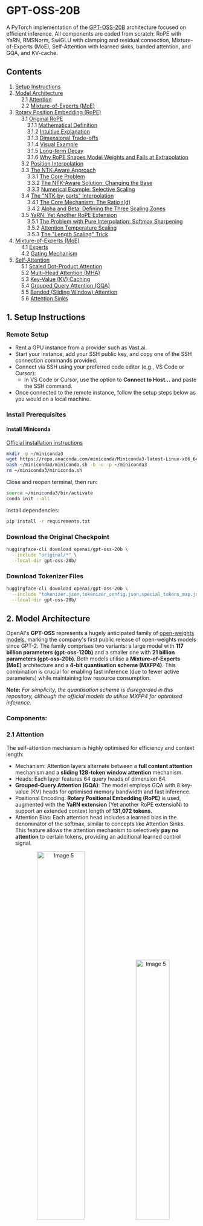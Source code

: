 # GPT-OSS-20B
A PyTorch implementation of the [GPT-OSS-20B](https://arxiv.org/pdf/2508.10925) architecture focused on efficient inference. All components are coded from scratch: RoPE with YaRN, RMSNorm, SwiGLU with clamping and residual connection, Mixture-of-Experts (MoE), Self-Attention with learned sinks, banded attention, and GQA, and KV-cache.

## Contents

1. [Setup Instructions](#1-setup-instructions)  
2. [Model Architecture](#2-model-architecture)  
&nbsp;&nbsp;&nbsp;&nbsp;2.1 [Attention](#21-attention)  
&nbsp;&nbsp;&nbsp;&nbsp;2.2 [Mixture-of-Experts (MoE)](#22-mixture-of-experts-moe)  
3. [Rotary Position Embedding (RoPE)](#3-rotary-position-embedding-rope)  
&nbsp;&nbsp;&nbsp;&nbsp;3.1 [Original RoPE](#31-original-rope)  
&nbsp;&nbsp;&nbsp;&nbsp;&nbsp;&nbsp;&nbsp;&nbsp;3.1.1 [Mathematical Definition](#311-mathematical-definition)  
&nbsp;&nbsp;&nbsp;&nbsp;&nbsp;&nbsp;&nbsp;&nbsp;3.1.2 [Intuitive Explanation](#312-intuitive-explanation)  
&nbsp;&nbsp;&nbsp;&nbsp;&nbsp;&nbsp;&nbsp;&nbsp;3.1.3 [Dimensional Trade-offs](#313-dimensional-trade-offs)  
&nbsp;&nbsp;&nbsp;&nbsp;&nbsp;&nbsp;&nbsp;&nbsp;3.1.4 [Visual Example](#314-visual-example)  
&nbsp;&nbsp;&nbsp;&nbsp;&nbsp;&nbsp;&nbsp;&nbsp;3.1.5 [Long-term Decay](#315-long-term-decay)  
&nbsp;&nbsp;&nbsp;&nbsp;&nbsp;&nbsp;&nbsp;&nbsp;3.1.6 [Why RoPE Shapes Model Weights and Fails at Extrapolation](#316-why-rope-shapes-model-weights-and-fails-at-extrapolation)  
&nbsp;&nbsp;&nbsp;&nbsp;3.2 [Position Interpolation](#32-position-interpolation)  
&nbsp;&nbsp;&nbsp;&nbsp;3.3 [The NTK-Aware Approach](#33-the-ntk-aware-approach)  
&nbsp;&nbsp;&nbsp;&nbsp;&nbsp;&nbsp;&nbsp;&nbsp;3.3.1 [The Core Problem](#331-the-core-problem)  
&nbsp;&nbsp;&nbsp;&nbsp;&nbsp;&nbsp;&nbsp;&nbsp;3.3.2 [The NTK-Aware Solution: Changing the Base](#332-the-ntk-aware-solution-changing-the-base)  
&nbsp;&nbsp;&nbsp;&nbsp;&nbsp;&nbsp;&nbsp;&nbsp;3.3.3 [Numerical Example: Selective Scaling](#333-numerical-example-selective-scaling)  
&nbsp;&nbsp;&nbsp;&nbsp;3.4 [The "NTK-by-parts" Interpolation](#34-the-ntk-by-parts-interpolation)  
&nbsp;&nbsp;&nbsp;&nbsp;&nbsp;&nbsp;&nbsp;&nbsp;3.4.1 [The Core Mechanism: The Ratio r(d)](#341-the-core-mechanism-the-ratio-rd)  
&nbsp;&nbsp;&nbsp;&nbsp;&nbsp;&nbsp;&nbsp;&nbsp;3.4.2 [Alpha and Beta: Defining the Three Scaling Zones](#342-alpha-and-beta-defining-the-three-scaling-zones)  
&nbsp;&nbsp;&nbsp;&nbsp;3.5 [YaRN: Yet Another RoPE Extension](#35-yarn-yet-another-rope-extension)  
&nbsp;&nbsp;&nbsp;&nbsp;&nbsp;&nbsp;&nbsp;&nbsp;3.5.1 [The Problem with Pure Interpolation: Softmax Sharpening](#351-the-problem-with-pure-interpolation-softmax-sharpening)  
&nbsp;&nbsp;&nbsp;&nbsp;&nbsp;&nbsp;&nbsp;&nbsp;3.5.2 [Attention Temperature Scaling](#352-attention-temperature-scaling)  
&nbsp;&nbsp;&nbsp;&nbsp;&nbsp;&nbsp;&nbsp;&nbsp;3.5.3 [The "Length Scaling" Trick](#353-the-length-scaling-trick)  
4. [Mixture-of-Experts (MoE)](#4-mixture-of-experts-moe)  
&nbsp;&nbsp;&nbsp;&nbsp;4.1 [Experts](#41-experts)  
&nbsp;&nbsp;&nbsp;&nbsp;4.2 [Gating Mechanism](#42-gating-mechanism)  
5. [Self-Attention](#5-self-attention)  
&nbsp;&nbsp;&nbsp;&nbsp;5.1 [Scaled Dot-Product Attention](#51-scaled-dot-product-attention)  
&nbsp;&nbsp;&nbsp;&nbsp;5.2 [Multi-Head Attention (MHA)](#52-multi-head-attention-mha)  
&nbsp;&nbsp;&nbsp;&nbsp;5.3 [Key-Value (KV) Caching](#53-key-value-kv-caching)  
&nbsp;&nbsp;&nbsp;&nbsp;5.4 [Grouped Query Attention (GQA)](#54-grouped-query-attention-gqa)  
&nbsp;&nbsp;&nbsp;&nbsp;5.5 [Banded (Sliding Window) Attention](#55-banded-sliding-window-attention)  
&nbsp;&nbsp;&nbsp;&nbsp;5.6 [Attention Sinks](#56-attention-sinks)

## 1. Setup Instructions

### Remote Setup

- Rent a GPU instance from a provider such as Vast.ai.  
- Start your instance, add your SSH public key, and copy one of the SSH connection commands provided.  
- Connect via SSH using your preferred code editor (e.g., VS Code or Cursor):  
  - In VS Code or Cursor, use the option to **Connect to Host...** and paste the SSH command.  
- Once connected to the remote instance, follow the setup steps below as you would on a local machine.

### Install Prerequisites

#### Install Miniconda  
[Official installation instructions](https://www.anaconda.com/docs/getting-started/miniconda/install)

```bash
mkdir -p ~/miniconda3
wget https://repo.anaconda.com/miniconda/Miniconda3-latest-Linux-x86_64.sh -O ~/miniconda3/miniconda.sh
bash ~/miniconda3/miniconda.sh -b -u -p ~/miniconda3
rm ~/miniconda3/miniconda.sh
```

Close and reopen terminal, then run:

```bash
source ~/miniconda3/bin/activate
conda init --all
```

Install dependencies:

```bash
pip install -r requirements.txt
```

### Download the Original Checkpoint

```bash
huggingface-cli download openai/gpt-oss-20b \
  --include "original/*" \
  --local-dir gpt-oss-20b/
```

### Download Tokenizer Files

```bash
huggingface-cli download openai/gpt-oss-20b \
  --include "tokenizer.json,tokenizer_config.json,special_tokens_map.json" \
  --local-dir gpt-oss-20b/
```

## 2. Model Architecture

OpenAI's **GPT-OSS** represents a hugely anticipated family of [open-weights models](https://huggingface.co/blog/welcome-openai-gpt-oss), marking the company's first public release of open-weights models since GPT-2. The family comprises two variants: a large model with **117 billion parameters (gpt-oss-120b)** and a smaller one with **21 billion parameters (gpt-oss-20b)**. Both models utilise a **Mixture-of-Experts (MoE)** architecture and a **4-bit quantisation scheme (MXFP4)**. This combination is crucial for enabling fast inference (due to fewer active parameters) while maintaining low resource consumption.

**Note:** *For simplicity, the quantisation scheme is disregarded in this repository, although the official models do utilise MXFP4 for optimised inference.*

### Components:

### 2.1 Attention
The self-attention mechanism is highly optimised for efficiency and context length:
* Mechanism: Attention layers alternate between a **full content attention** mechanism and a **sliding 128-token window attention** mechanism.
* Heads: Each layer features 64 query heads of dimension 64.
* **Grouped-Query Attention (GQA)**: The model employs GQA with 8 key-value (KV) heads for optimised memory bandwidth and fast inference.
* Positional Encoding: **Rotary Positional Embedding (RoPE)** is used, augmented with the **YaRN extension** (Yet another RoPE extensioN) to support an extended context length of **131,072 tokens**.
* Attention Bias: Each attention head includes a learned bias in the denominator of the softmax, similar to concepts like Attention Sinks. This feature allows the attention mechanism to selectively **pay no attention** to certain tokens, providing an additional learned control signal.

<p align="center">
  <img src="https://github.com/user-attachments/assets/e7d20729-328b-444d-9e1a-5cb2d6997995" alt="Image 5" width="50%">
  <img src="https://github.com/user-attachments/assets/f6b75744-5bb2-4d03-a946-b0abcb985750" alt="Image 5" width="42%">
</p>

### 2.2 Mixture-of-Experts (MoE)
The standard feed-forward network (FFN) is replaced with a Mixture-of-Experts block. This allows only a subset of experts to be engaged for each token generation step, significantly reducing computational load:
* Experts: The gpt-oss-120b model uses 128 experts, while the gpt-oss-20b model uses 32 experts.
* Routing: A standard linear router projection maps residual activations to scores for each expert.
* Selection: For both models, the **top-4 experts** are selected per token, and their outputs are weighted by the softmax of the router projection, calculated only over the selected experts.
* Activation: The MoE blocks utilise the **gated SwiGLU** activation function. *(More details on the MoE mechanism will follow in a later section!)*

<p align="center">
  <img src="https://github.com/user-attachments/assets/33b534e9-ad4f-4b07-9095-a6be6c19096e" alt="Image 5" width="70%">
</p>

As illustrated (figures from ["The Illustrated GPT-OSS"](https://newsletter.languagemodels.co/p/the-illustrated-gpt-oss), the architecture incorporates several state-of-the-art components, aligning closely with current high-performance LLMs while featuring key innovations:

## 3. Rotary Position Embedding (RoPE)
Rotary Position Embedding (RoPE) is an effective position-encoding technique which was first introduced in [Su et al. 2021](https://arxiv.org/pdf/2104.09864). Due to its simplicity and effictivness has since become the de facto for modern LLMs including Llama 2, 3 [Grattafiori, Dubey, et al. 2024](https://arxiv.org/pdf/2407.21783), Mistral, Gemma-2 and other open source models. While the original method proved to be effective, models failed faced a crucial limitation of not being able to maintain quaility while processing sequences longer than their trained context. Other methods have been proposed which I am going to go through in this section until we reach the [YaRN](https://arxiv.org/pdf/2309.00071) extenstion which I use in this repo following OpenAI's original implementation 

Other great in-depth resources (Most of the visuals in this documentation is taken from these resources so credits to all authors
Sources: 
- [How LLMs Scaled from 512 to 2M context: A Technical Deep Dive](https://amaarora.github.io/posts/2025-09-21-rope-context-extension.html#roformer-enhanced-transformer-with-rotary-position-embedding-rope)
- [Inside RoPE: Rotary Magic into Position Embeddings](https://learnopencv.com/rope-position-embeddings/)
- [Extending the RoPE](https://blog.eleuther.ai/yarn/#rotary-position-embedding)
- [Extending Context is Hard](https://kaiokendev.github.io/context#a-bigger-problem)


## 3.1 Original RoPE

### Core Idea

Attention scores use dot products. We want the score between token $$m$$ and token $$n$$ to depend on the distance $$(n - m)$$ rather than on absolute $$m$$ and $$n$$. RoPE achieves this by rotating each two-dimensional slice of the query and key vectors by angles that grow linearly with position.

### 3.1.1 Mathematical Definition

We require the attention score to depend only on relative distance:  

$$
f_q(x_m, m)^{\top} f_k(x_n, n) = g(x_m, x_n, m-n)
$$

A uniform construction that satisfies this is:  

$$
f_W(x_m, m, \theta_d) =
\begin{pmatrix}
\cos m\theta_1 & -\sin m\theta_1 & 0 & 0 & \cdots & 0 & 0\\
\sin m\theta_1 & \ \cos m\theta_1 & 0 & 0 & \cdots & 0 & 0\\
0 & 0 & \cos m\theta_2 & -\sin m\theta_2 & \cdots & 0 & 0\\
0 & 0 & \sin m\theta_2 & \ \cos m\theta_2 & \cdots & 0 & 0\\
\vdots & \vdots & \vdots & \vdots & \ddots & \vdots & \vdots\\
0 & 0 & 0 & 0 & \cdots & \cos m\theta_{\ell} & -\sin m\theta_{\ell}\\
0 & 0 & 0 & 0 & \cdots & \sin m\theta_{\ell} & \ \cos m\theta_{\ell}
\end{pmatrix} W_q x_m,
\qquad f_q = f_{W_q},\ f_k = f_{W_k}.
$$

Here the per-pair angles follow the RoPE schedule $$\theta_i = b^{-2i/d}$$ with $$b = 10000$$ and $$i=0,\dots,\frac{d}{2}-1$$ across a head of dimension $$d$$.  
In this repo we set $$b=150000$$ (matching OpenAI’s implementation). The head dimension $$d$$ must be even so every pair can form a $$2\times2$$ rotation block. Later, extensions will modify RoPE by changing $$f$$ into $$f’$$ via simple functions $$g$$ and $$h$$:

$$
f’_W(x_m, m, \theta_d) = f_W\big(x_m,\ g(m),\ h(\theta_d)\big)
$$

### 3.1.2 Intuitive Explanation

The schedule $$\theta_i=b^{-2i/d}$$ creates a geometric progression of frequencies across the $$\ell=d/2$$ pairs. Small $$i$$ gives large $$\theta_i$$ (fast “clocks”) with short wavelengths for very local detail; large $$i$$ gives small $$\theta_i$$ (slow “clocks”) with long wavelengths for long-range structure. The wavelength in tokens for pair $$i$$ is $$\lambda_i = \frac{2\pi}{\theta_i}$$, i.e., how many tokens it takes that pair’s “clock hand” to complete one full revolution.

### 3.1.3 Dimensional Trade-offs

Increasing $$d$$ gives more pairs (more clocks) and finer coverage—the gaps between adjacent frequencies shrink—at the cost of more memory, parameters, and FLOPs per token. Smaller $$d$$ is cheaper but less expressive.

### 3.1.4 Visual Example

Let $$d=64$$, the fastest pair $$i=0$$, sequence length $$6$$, and base $$b=10000$$. Then $$\lambda_0=\frac{2\pi}{\theta_0}=\frac{2\pi}{1}\approx 6.28$$ tokens, so the clock completes a full lap roughly every $$6.28$$ tokens.

<p align="center">
  <img src="https://github.com/user-attachments/assets/bf815024-b442-4c50-baa2-167f91f5e605" alt="Image 1" width="45%">
</p>

Now a slower pair $$i=7$$. For $$d=64$$ and $$b=10000$$, $$\lambda_7\approx 47$$ tokens, so it takes about $$47$$ tokens to complete a lap.


<p align="center">
  <img src="https://github.com/user-attachments/assets/d1c0b004-3b90-410e-a7ca-9274c1c54dfe" alt="Image 2" width="40%">
  <img src="https://github.com/user-attachments/assets/24fa9c22-f581-4533-9c20-7929bbb404a7" alt="Image 3" width="40%">
</p>

Much slower pairs (e.g., $$i=20$$) have wavelengths in the thousands of tokens, acting like very long-scale channels. The model learns to mix fast (local) and slow (global) clocks inside attention.

### 3.1.5 Long-term Decay

Following Vaswani et al. (2017), we set $$\theta_i = 10000^{-\frac{2i}{d}}$$. One can prove this setting provides a long-term decay property (see §3.4.3), meaning the inner product decays as the relative distance increases, aligning with the intuition that tokens far apart should connect more weakly.

<p align="center">
  <img src="https://github.com/user-attachments/assets/18b88b79-503b-41d4-9207-1045c8959b4c" alt="Image 4" width="60%">
</p>

### 3.1.6 Why RoPE shapes model weights and fails at extrapolation  

RoPE defines position by rotating each two-dimensional subvector at its own fixed frequency, so that every token’s representation becomes a composite phase pattern - a multi-frequency fingerprint across all pairs of dimensions. During training, the projection weights $$W_Q$$ and $$W_K$$ learn not just token semantics, but how those semantics behave after rotation: they implicitly encode how to interpret those fingerprints so that relative rotations yield meaningful attention. Because those weights have only ever seen fingerprint patterns arising from the training positional range, they internalise mappings tailored to that phase space. If you extend to much larger positions, the rotations generate fingerprint patterns that lie in phase regions never encountered in training, and the learned projections no longer know how to map them consistently. leading attention to misalign, explode, or degrade. This is explained more in next section.

## 3.2 Position Interpolation

During pre-training, sequences are chunked to a fixed context length $$L$$. After training, raw models tend to degrade on inputs much longer than $$L$$. Instead of fully retraining on a larger window $$L' > L$$, [kaiokendev](https://kaiokendev.github.io/context#a-bigger-problem) and later researchers from Meta [Chen et al. 2023b](https://arxiv.org/pdf/2306.15595) discovered we can exploit RoPE’s relative nature and compress positions at inference.

kaiokendev’s breakthrough: don’t force the model to extrapolate past what it learned,interpolate instead. Scale positions down by a constant $$s<1$$: effectively use $$m’ = sm$$. For example, setting $$s=\tfrac{1}{4}$$ makes position $$8192$$ look like $$2048$$ to a model trained to $$2048$$ keeping the RoPE angles in-distribution.  

Formally, rewrite the RoPE mapping as  

$$
f’_W(x_m, m, \theta_d) = f_W\big(x_m,\ g(m),\ h(\theta_d)\big)
$$

with $$g(m)=m/s$$ or $$g(m)=sm$$ depending on whether you scale the position fed to the angles or the inverse frequency. The common “compress positions” view is $$m’ = sm$$ with $$s=\tfrac{L}{L’}<1$$, and $$h(\theta_d)=\theta_d$$. This is called **Position Interpolation (PI)**: keep the frequency schedule, shrink the effective positions so long inputs fall back into the range the model already mastered.

**Intuition:** the model was trained up to $$L$$ (say 2048). Beyond that, raw RoPE angles enter a regime it never learned. By scaling, position $$8192$$ maps to an effective $$2048$$, so attention continues to operate in the familiar range without breaking long-range reasoning.

<p align="center">
  <img src="https://github.com/user-attachments/assets/d8658608-63a2-4d51-9b7e-d9a55ecefee7" alt="Image 5" width="65%">
</p>

Below is a figure from the paper that clearly illustrates why **extrapolation fails** while **interpolation succeeds**.

1. **Left panel:** The red curve represents the fitted attention score function $$a(s)$$, trained on positional differences $$s \in [0, 2048]$$.  
   The blue dots correspond to training samples (random input points).  
   Within this range, the attention scores remain smooth and well-behaved, typically bounded around $$[-1, 1]$$.

2. **Middle panel:** When evaluated beyond the training range ($$s > L_{\text{train}}$$), the function rapidly diverges, with values exceeding $$8000$$.  
   This uncontrolled growth leads to catastrophic failures in attention computation, as softmax weights collapse or explode.

3. **Right panel:** Under **Position Interpolation**, positions are compressed so that effective distances stay within the trained interval.  
   As a result, the function remains smooth, stable, and well-behaved—preserving consistent attention patterns even for much longer sequences.

<p align="center">
  <img src="https://github.com/user-attachments/assets/1da3ea7c-4865-47a2-bf8e-ca4e88a4a696" alt="Image 5" width="80%">
</p>

## 3.3 The NTK-Aware Approach

The primary limitation of simple Position Interpolation (PI) is that it uniformly compresses all of the model's learned positional frequencies, destroying the critical high-frequency information responsible for local token relationships.

The "NTK-Aware" approach, first proposed in a [reddit post](https://www.reddit.com/r/LocalLLaMA/comments/14lz7j5/ntkaware_scaled_rope_allows_llama_models_to_have/), solves this by modifying the rotational base of RoPE. This change is calculated to selectively apply interpolation pressure, ensuring that high frequencies are scaled less (or not at all), while low frequencies are scaled the most.

### 3.3.1 The Core Problem

Recall that RoPE encodes position using a set of paired dimensions, each associated with a unique frequency $\theta_i$.

The frequency for dimension pair $i$ (where $i=0$ is the fastest pair) is:
$$\theta_i = \mathbf{b}^{-2i/d}$$

| Dimension Index i | θᵢ (Frequency) | Wavelength (λᵢ) | Positional Information Encoded |
| :---: | :---: | :---: | :---: |
| **Small i (e.g., i=0)** | **Highest** | **Shortest** (≈6 tokens) | **Local, fine-grained relationships** |
| **Large i (e.g., i=d/2−1)** | **Lowest** | **Longest** (up to ≈b tokens) | **Global, long-range relationships** |

Simple linear interpolation crushes all these frequencies equally, causing the high-frequency clocks to spin so slowly that adjacent tokens become positionally indistinguishable.

### 3.3.2 The NTK-Aware Solution: Changing the Base

The NTK-Aware method addresses this by calculating a new base ($\mathbf{b}_{\text{new}}$) designed to achieve two goals:

1.  **Preserve the Highest Frequency:** The $i=0$ (local) dimension must remain unchanged ($\theta_{0, \text{new}} \approx \theta_{0, \text{orig}}$).
2.  **Interpolate the Lowest Frequency:** The final dimension ($i=d/2-1$) must be compressed by the context extension factor $\alpha$.

The required adjustment to the base $\mathbf{b}$ to accomplish this dimension-dependent scaling is:

$$\mathbf{b}_{\text{new}} = \mathbf{b}_{\text{original}} \times \alpha^{d/(d-2)}$$

As the original post stated:

> Instead of the simple linear interpolation scheme, I've tried to design a nonlinear interpolation scheme using tools from NTK literature. Basically this interpolation scheme changes the base of the RoPE instead of the scale, which intuitively changes the "spinning" speed which each of the RoPE's dimension vectors compared to the next. Because it does not scale the fourier features directly, all the positions are perfectly distinguishable from each other...

By applying the new, larger base $\mathbf{b}_{\text{new}}$, the interpolation pressure is naturally distributed: the scaling factor is near $1.0$ for the highest frequencies and gradually increases towards $1/\alpha$ for the lowest frequencies.

### 3.3.3 Numerical Example: Selective Scaling

Let's see this in action for a toy model where $\mathbf{d=8}$, $\mathbf{b_{\text{orig}} = 10000}$, and we want to extend the context by a factor of $\mathbf{\alpha=4}$ (e.g., from 2K to 8K).

The new base is calculated as:
$$\mathbf{b}_{\text{new}} = 10000 \times 4^{8/(8-2)} \approx \mathbf{63496}$$

We compare the scaling (compression) effect on the wavelengths ($\lambda = 2\pi/\theta$) across the dimensions:

| Pair Index i | Frequency Type | Original Wavelength λ | NTK-Aware Wavelength λₙₜₖ | Scaling Factor |
| :---: | :---: | :---: | :---: | :---: |
| **0** | **Highest (Local)** | ≈ 6.28 | **≈ 6.28** | **1.0× (Protected !)** |
| 1 | High-Mid | ≈ 62.8 | ≈ 69.0 | 1.1× (Minor change) |
| 2 | Low-Mid | ≈ 628 | ≈ 755 | 1.2× |
| **3** | **Lowest (Global)** | **≈ 6283** | **≈ 8243** | **1.31× (Max Compression)** |

This table clearly demonstrates the core success of the NTK-Aware approach:

* The **Fastest (Local) clock** is completely protected (scaled by $1.0\times$) so the model retains its ability to discern local relationships.
* The **Slowest (Global) clock** absorbs most of the required context extension, ensuring the full length (8K tokens) is now mapped within the model's original trained frequency space.

By shifting the base, we **smoothly spread the pressure** to the frequencies that can handle it (the long-range ones), while preserving the high-frequency/local fidelity the model needs to function.

<p align="center">
  <img src="https://github.com/user-attachments/assets/f7db85d4-c8f2-45e7-bd5d-ffb8b4404f92" alt="Image 7" width="70%">
</p>

The figure from post shows the perplexity comparison of the different context extension methods we have been exploring on Llama 7B. The gray line presents the baseline (scale=1), blue corresponds to linear interpolation with scale=4 and then green line corresponds to the NTK-aware scaling with alpha=8. As seen the NTK-aware scaling maintains much lower perplexity across extended content lengths without any fine-tuning

The figure above from the original post compares the perplexity of different RoPE context extension methods on LLaMA 7B. The gray line shows the baseline model with the original RoPE configuration (scale=1), limited to a 2k context. The blue dashed line represents linear position interpolation with a scale of 4, which does extend the context but increases in perplexity as the sequence grows longer. Finally, the green line corresponds to the NTK-aware scaling method with $$\alpha = 8$$, which maintains much lower perplexity across extended context lengths and notably, this is achieved without any fine-tuning.

> To my surprise, this method works extremely well, so much so that you don't even need to fine tune the LLaMA 7B model for 4096 context size! The perplexity degradation is minimal.


### 3.4 The "NTK-by-parts" Interpolation

The core issue that necessitated the "NTK-by-parts" method was the realization that the initial NTK-Aware method, while excellent for extrapolation **without fine-tuning**, introduced a catastrophic instability when the model was trained on long-context data.

This happened because NTK-Aware, in its effort to preserve the high frequencies (fast clocks), allowed their rotation angles to exceed the model's training domain, forcing them to perform **out-of-distribution extrapolation** on the most critical, local patterns.

The solution is to create a frequency-aware interpolation that guarantees **interpolation** (stability) for the fast clocks and allows **NTK-aware scaling** (maximum context extension) for the slow clocks.

### 3.4.1 The Core Mechanism: The Ratio $r(d)$

To distinguish between the fast and slow clocks, the "NTK-by-parts" method uses a variable $\mathbf{r(d)}$ defined as the ratio of the original context length ($L$) to the wavelength ($\lambda_d$) of the current dimension $d$:

$$r(d) = \frac{L}{\lambda_d}$$

Recall the definition from before: The wavelength $\lambda_d$ is the number of tokens it takes for the clock hand to complete one full revolution ($\lambda_d = 2\pi/\theta_d$).

The ratio $r(d)$ gives us a measure of frequency:
* **Large $r(d)$ (e.g., $r(d)>32$):** The wavelength ($\lambda_d$) is very small, meaning the wave completes **many cycles** within $L$. This is a **High-Frequency (Fast) Clock**, crucial for local relationships.
* **Small $r(d)$ (e.g., $r(d)<1$):** The wavelength ($\lambda_d$) is large (even greater than $L$), meaning the wave completes **less than one cycle** within $L$. This is a **Low-Frequency (Slow) Clock**, crucial for global relationships.

### 3.4.2 $\alpha$ and $\beta$: Defining the Three Scaling Zones

The hyperparameters $\mathbf{\alpha}$ and $\mathbf{\beta}$ are the tunable boundary markers on this frequency ratio $r(d)$. They define three frequency zones that dictate the scaling strategy. For LLaMA, the values are $\mathbf{\alpha=1}$ and $\mathbf{\beta=32}$.

The piecewise function $\gamma(r)$, which blends the PI-like and NTK-Aware scaling formulas, relies on these boundaries:

$$
\gamma(r) =
\begin{cases}
0, & \text{if } r < \alpha \\
1, & \text{if } r > \beta \\
\dfrac{r - \alpha}{\beta - \alpha}, & \text{otherwise}
\end{cases}
$$

| Condition | r(d) Range | γ(r) Value | Frequency Zone | Scaling Strategy |
| :---: | :---: | :---: | :---: | :---: |
| **r(d) > β** | r(d) > 32 | **1** | **Highest Frequencies (Fastest Clocks)** | **Simple PI / Linear Interpolation** |
| **α ≤ r(d) ≤ β** | 1 ≤ r(d) ≤ 32 | Ramp | **Mid Frequencies** | **Smooth Blend** |
| **r(d) < α** | r(d) < 1 | **0** | **Lowest Frequencies (Slowest Clocks)** | **NTK-Aware Scaling** |

By separating the frequency spectrum into parts, "NTK-by-parts" effectively solves the trade-off: it ensures the fast, local clocks are always kept stable and in-distribution (using PI), while the slow, global clocks are aggressively scaled for long context (using NTK-Aware). This results in a stable and high-performing model even after fine-tuning.

### 3.5 YaRN: Yet Another RoPE Extension

In 2023, researchers from Nous Research, [EleutherAI](https://www.eleuther.ai) and University of Geneva introduced [YaRN (Yet Another RoPE Extension)](https://arxiv.org/pdf/2309.00071). YaRN takes the best frequency-aware scaling method (NTK-by-parts) and adds one crucial innovation to address a downstream effect of interpolation: **Attention Temperature Scaling**.

YaRN combines two key techniques:

1.  **NTK-by-parts Interpolation:** Frequency-aware scaling (from the previous section).
2.  **Attention Temperature Scaling:** A novel mechanism to stabilise attention scores.

#### 3.5.1 The Problem with Pure Interpolation: Softmax Sharpening

While Position Interpolation (PI) and NTK-by-parts successfully extend the context window, they both share a limitation rooted in the geometry of the positional embeddings:

When you compress the positional indices (which all interpolation methods must do), you are geometrically squeezing the angular distance between the $Q$ and $K$ vectors.

- **Issue:** This compression reduces the angular separation between distant tokens. Because the attention score is calculated via the dot product ($q^{\mathsf{T}} k$), a smaller angle leads to a systematically higher dot product score than the model was trained for. The scores are artificially inflated for certain compressed positions.
  
- **Result (Sharpening):** When these inflated scores hit the Softmax function, the resulting probability distribution becomes exaggeratedly sharp. The attention mechanism over-relies on a single, high-scoring key and suppresses all others. This damages the model's ability to maintain fine-grained distinctions among compressed positions, which is crucial for complex reasoning.

### 3.5.2 Attention Temperature Scaling

YaRN solves the "sharpening" problem by introducing a temperature parameter, $t$, to the attention logits before the Softmax operation. This process is called **Attention Temperature Scaling**.

The theoretical modification is to include the temperature $t$:

$$\text{softmax}\left(\frac{q_n^{\mathsf{T}} k_m}{t\sqrt{D}}\right)$$

Where $t$ is calculated based on the scale factor $s$ (the context extension factor, $L_{\text{new}} / L_{\text{orig}}$):

$$t = \sqrt{1/s} \cdot \ln(s) + 1$$

The Intuition of Softening the Attention:

> This may seem counter-intuitive - a higher temperature actually **softens** the attention distribution, making the model pay attention to more tokens rather than focusing sharply. However, this is precisely why it works: position interpolation compresses positional information, which can create artifacts where certain keys get artificially inflated scores. By softening the Softmax, YaRN prevents the model from over-relying on a single, potentially incorrect high-scoring key. Instead, it forces the model to consider a broader range of keys, making its decisions more robust to the slight loss of precision from position interpolation. It’s a counter-intuitive but powerful idea - deliberately making attention “fuzzier” to handle compressed positions better.

### 3.5.3 The "Length Scaling" Trick

The actual implementation avoids modifying the attention code entirely. By recognizing that the dot product is symmetric, dividing the logits by $t$ is mathematically equivalent to scaling the Query and Key vectors by a factor of $1/\sqrt{t}$:

$$\text{softmax}\left(\frac{(\frac{q_n}{\sqrt{t}})^{\mathsf{T}} (\frac{k_m}{\sqrt{t}})}{\sqrt{D}}\right) = \text{softmax}\left(\frac{q_n^{\mathsf{T}} k_m}{t\sqrt{D}}\right)$$

YaRN implements this by multiplying the complex RoPE embeddings by the constant factor $\mathbf{1/\sqrt{t}}$. This "length scaling" trick effectively alters the attention mechanism with zero overhead during inference or training, as the RoPE embeddings are generated once in advance.

This dual approach, combining the stable NTK-by-parts frequency-aware scaling with the elegant **Attention Temperature Scaling**, allows YaRN to extend context with minimal perplexity degradation and maintain fine-grained positional discrimination. Therefore, this is the method OpenAI used in their official implementation and the one I use in this repo. 

<p align="center">
  <img src="https://github.com/user-attachments/assets/144bbe63-aeb8-441a-80db-b3d639078274" alt="Image 9" width="70%">
</p>


This plot shows the experimental impact of YaRN's Attention Temperature Scaling on the perplexity (PPL) change ratio over long-context documents, specifically for a context extension factor of $s=8$. The X-axis represents the scaling factor $1/\sqrt{t}$, which controls the degree of softening applied to the Softmax distribution. The curve demonstrates the existence of an optimal "sweet spot" for this temperature correction. As $1/\sqrt{t}$ increases from the initial reference point of $1.0$ up to about $1.25$, the perplexity rapidly improves, hitting a peak improvement of approximately $-0.3$, which indicates a large performance boost. The curve reaches its minimum (best performance) when $1/\sqrt{t}$ is approximately $1.25$ to $1.3$. This point is the temperature sweet spot where the Softmax is sufficiently softened to counteract the compression artifacts without losing necessary focus. Conversely, as $1/\sqrt{t}$ continues to increase past this optimum, the perplexity starts to worsen again, demonstrating that the Softmax is becoming too soft or over-cooled, which causes the model to lose the necessary distinction between relevant and irrelevant tokens. This experiment clearly validates YaRN's approach of actively softening the attention to achieve robust long-context performance.


## 4. Mixture-of-Experts (MoE)

The foundational idea behind the Mixture-of-Experts (MoE) architecture was, in fact, introduced long before the recent deep learning traction, dating back to the 1990s. The concept was first presented in the paper **[Adaptive Mixtures of Local Experts](https://direct.mit.edu/neco/article-abstract/3/1/79/5560/Adaptive-Mixtures-of-Local-Experts?redirectedFrom=fulltext)** by Robert Jacobs, Geoffrey Hinton, and other colleagues. They introduced the idea of dividing a single neural network into multiple specialised **"experts"** managed by a **gating network**.

As deep learning picked up momentum with Large Language Models (LLMs), MoE resurfaced in 2017. Noam Shazeer (one of the main authors of the ["Attention Is All You Need"](https://arxiv.org/pdf/1706.03762) paper), alongside other colleagues (including Geoffrey Hinton again), proposed the **[Sparsely-Gated Mixture-of-Experts](https://www.semanticscholar.org/paper/Outrageously-Large-Neural-Networks%3A-The-Layer-Shazeer-Mirhoseini/510e26733aaff585d65701b9f1be7ca9d5afc586)** layer for recurrent neural language models.

The Sparsely-Gated Mixture-of-Experts Layer consists of multiple **experts** (feed-forward networks) and a trainable **gating network** that selects the combination of experts to process each input. The gating mechanism enables **conditional computation** within the network, ensuring that the experts most suited to the input text are selected.

As mentioned in the Model Architecture section, GPT-OSS, along with most contemporary state-of-the-art LLMs, integrates such MoE layers, replacing the traditional feed-forward layer in the original Transformer block. The key components of MoE layers are the **experts**, the **gating mechanism**, and the **load balancing**.

### 4.1 Experts

The fundamental idea of the MoE approach is to introduce **sparsity** within the neural network layers. In a conventional dense layer, all parameters are active for every input token. In contrast, an MoE layer consists of several specialized **"expert" sub-layers**. This design introduces sparsity because only a small **subset of the model's parameters** are utilised for each input token during the forward pass.

In Transformer-based architectures, MoE layers are typically integrated in place of the standard feed-forward layers. The exact implementation strategy varies based on the design goals:

* Some architectures, like GPT-OSS, maximise sparsity by replacing **all** feed-forward layers with MoEs.
* Others may involve replacing only a subset of the feed-forward layers.
* Some advanced models even feature a hierarchical structure where one MoE delegates to another MoE.

Crucially, all other LLM layers and their parameters remain unchanged, and these parameters are shared across the various experts.

### 4.2 Gating Mechanism

During the training of an MoE LLM, all expert parameters are updated. The primary role of the **gating mechanism** is to learn how to efficiently distribute input tokens to the most appropriate expert(s). It acts much like a router or a team manager, delegating specific tasks based on each expert's specialisation.

The gating component itself is a **trainable component** within the network, meaning it learns its own set of parameters simultaneously with the other network parameters during the training process.

The following image demonstrates the role of the gating mechanism: it routes the input only to Expert 1 and Expert 3. Consequently, during inference, only the parameters of those selected experts are active and fetched from memory, while the parameters of the unselected experts are not used.

<p align="center">
<img src="https://github.com/user-attachments/assets/aa491573-a608-4624-8d48-7bd43b11698b" alt="Image 10" width="50%">
</p>

To compute the output of an MoE module, we take a weighted combination of expert outputs. Consider an MoE layer consisting of $n$ experts, denoted as $E_i(x)$ with $i=1,\dots,n$, that takes input $x$. The final MoE layer output ($y$) is calculated as:

$$
y = \sum_{i=1}^{n} G(x)_i \, E_i(x)
$$

where $G(x)_i$ is the $i^{th}$ expert’s final score, and $s_i$ is the initial score modeled based on the Softmax function:

$$
G(x)_i =
\begin{cases}
s_i, & \text{if } i \text{ is in the Top-k selection} \\
0, & \text{otherwise}
\end{cases}
$$

$$
s_i = \mathrm{Softmax}_i(x \cdot W_{\text{g}})
$$

Here, the gating layer’s final output $G(x)_i$ is used as the weight when averaging the selected experts’ outputs to compute the MoE layer’s final output. If $G(x)_i$ is zero, we can forgo computing the expert function $E_i(x)$ entirely, which is the source of sparsity.

**Top-k** specifies how many experts are selected to be active per input token during inference. For example, Top-1 gating means each token is directed to one expert, Top-2 to two experts, and so on. For GPT-OSS-20B,based on `ModelArgs`, we have a total of $n=32$ experts but implements **Top-4** gating, meaning that only 4 of the available experts are activated for each token.

## 5. Self-Attention
### 5.1 Scaled Dot-Product Attention

In transformer-based architectures, attention heads are essential for learning long-range dependencies. The traditional *Multi-Head Attention (MHA)* mechanism introduced in the [*Attention Is All You Need*](https://arxiv.org/pdf/1706.03762) paper first formalised this concept. It describes attention as:

> An attention function maps a query and a set of key–value pairs to an output, where the query, keys, values, and output are all vectors. The output is computed as a weighted sum of the values, where the weight assigned to each value is determined by a compatibility function of the query with the corresponding key.

At its core, the attention mechanism computes how similar each query vector is to all key vectors through a dot product. The resulting scores determine how much each token should attend to others:

$$
\text{Attention}(Q, K, V) = \text{softmax}(QK^{\top})V
$$

However, when applied in practice, particularly within each attention head,these dot products can become large when the vector dimensionality is high, leading to small gradients after the softmax. To counter this, we scale the dot products by the inverse square root of the per-head dimension, giving rise to the **scaled dot-product attention** used inside Multi-Head Attention:

$$
\text{Attention}(Q, K, V) = \text{softmax}\\left(\frac{QK^{\top}}{\sqrt{d_k}}\right)V
$$

Here, $d_k$ corresponds to the dimensionality of each head (`head_dim` in code).

This formulation applies primarily during **training** and the **prefill phase** of inference. During **single-token decoding**, the same operation reduces to a vector–matrix multiplication since the query represents only the current token.  


### 5.2 Multi-Head Attention (MHA)

Instead of computing a single attention function over the entire `hidden_size`, the model splits this dimension into multiple smaller **heads**. Each head has its own set of learnable parameters for $W_Q$, $W_K$, and $W_V$, allowing the model to capture different types of relationships in parallel. In implementation, these projections are usually stored within the same tensor, with an additional dimension representing the number of heads.

Each head operates on sub-vectors of dimension `head_dim` and computes scaled dot-product attention independently. The results from all heads are then concatenated and projected back to the model dimension through an output projection matrix $W_O$:

$$
\text{MultiHead}(Q, K, V) = \text{Concat}(\text{head}_1, \dots, \text{head}_h)W_O
$$

where each head performs:

$$
\text{head}_i = \text{Attention}(QW_Q^{(i)}, KW_K^{(i)}, VW_V^{(i)}) =
\text{softmax}\!\left(\frac{Q_i K_i^{\top}}{\sqrt{d_k}}\right)V_i
$$

Note that each token has its own distinct query, key, and value vectors, ensuring that each head learns to specialise in a particular aspect of the attention pattern such as local syntactic relations, global context, or specific token dependencies.

### 5.3 Key-Value (KV) Caching
LLM training and inference have fundamentally different bottlenecks. Training is typically compute-bound, while inference especially autoregressive decoding is memory-bound.  

During inference, the GPU must repeatedly load model weights from HBM and read the growing KV cache. Since each decode step processes only a single token but requires loading all weights, arithmetic intensity is low, and the GPU spends more time moving data than computing. HBM, while large, has limited bandwidth, creating a bottleneck.  

The sequential nature of autoregressive generation exacerbates this: to generate token *t + 1*, we need all previous tokens *1 … t*. This severely underutilises GPU parallelism, as we cannot decode multiple tokens independently (Considering naive decoding here, as there are other optimisations that sort of parallelise this process)

KV caching is the core optimisation that makes decoding practical. In the attention mechanism, each new token’s computation requires the key (K) and value (V) tensors of all previous tokens. Without caching, we would recompute these tensors for the entire sequence at every step, which is wasteful and prohibitively slow.  

Instead, we cache K and V tensors in GPU memory:  

- During **prefill**, K and V for all input tokens are computed and stored.  
- During **decode**, each new token’s K and V are appended to the cache.  
- Subsequent steps simply read from this cache rather than recomputing.  

This transforms what would be *O(n²)* recomputation into *O(n)* memory reads, making generation feasible.

<p align="center">
<img src="https://github.com/user-attachments/assets/756e2465-608f-4513-bfab-3c0854499e5c" alt="Image 10" width="50%">
</p>

### 5.4 Grouped Query Attention (GQA)

While the KV cache avoids redundant computations, the memory-bandwidth cost of repeatedly loading and updating the K and V tensors remains a bottleneck. With **Multi-Head Attention (MHA)**, each head maintains its own K and V projections, so both storage and bandwidth scale directly with the number of heads. For large models, this makes the KV cache one of the main bottlenecks in inference.  

To reduce these costs, several attention mechanisms have been proposed that aim to shrink the KV footprint or reduce memory transfers while preserving model quality.  

[Multi-Query Attention (MQA)]((https://arxiv.org/abs/1911.02150)), introduced by Noam Shazeer (one of the original *Attention Is All You Need* authors), took an aggressive approach: use a single shared set of key and value projections across all query heads. This significantly reduced memory bandwidth costs and sped up decoding, as keys and values only needed to be loaded once per layer rather than once per head.  

However, MQA’s simplification came at a cost to model quality. While query heads could still learn different attention patterns, they all attended to the same key-value representations. This reduced representational diversity as one of MHA’s strengths is that different heads can extract different features from different subspaces. By forcing all queries to “look at” the same keys and values, MQA limited the model’s ability to capture nuanced relationships, leading to degraded performance.  

**Grouped Query Attention (GQA)**, introduced in [*GQA: Training Generalized Multi-Query Transformer Models from Multi-Head Checkpoints*](https://arxiv.org/abs/2305.13245), provides a middle ground. GQA divides query heads into **G groups**, each sharing a single key head and value head. This balances MHA’s expressiveness with MQA’s efficiency:  

- **GQA-1** (one group) is equivalent to MQA  
- **GQA-H** (H groups, where H = number of heads) is equivalent to MHA  
- **GQA-G** (intermediate grouping) provides a tunable trade-off  

In practice, GQA achieves most of MQA’s speed and memory benefits while maintaining model quality much closer to full MHA striking a good balance and therefore a solid choice for SOTA LLMs.

<p align="center">
<img src="https://github.com/user-attachments/assets/e318ea0a-2d7c-451f-a8d3-255c89f39fe6" alt="Image 10" width="70%">
</p>

### 5.5 Banded (Sliding Window) Attention
### 5.6 Attention Sinks
